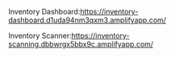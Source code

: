 Inventory Dashboard:https://inventory-dashboard.d1uda94nm3qxm3.amplifyapp.com/

Inventory Scanner:https://inventory-scanning.dbbwrgx5bbx9c.amplifyapp.com/
